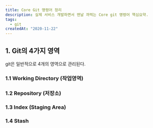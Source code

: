 ```yaml
---
title: Core Git 명령어 정리
description: 실제 서비스 개발하면서 맨날 까먹는 Core git 명령어 핵심요약.
tags:
  - git
createdAt: "2020-11-22"
---
```


## 1. Git의 4가지 영역

git은 일반적으로 4개의 영역으로 관리된다.

### 1.1 Working Directory (작업영역)

### 1.2 Repository (저장소)

### 1.3 Index (Staging Area)

### 1.4 Stash
